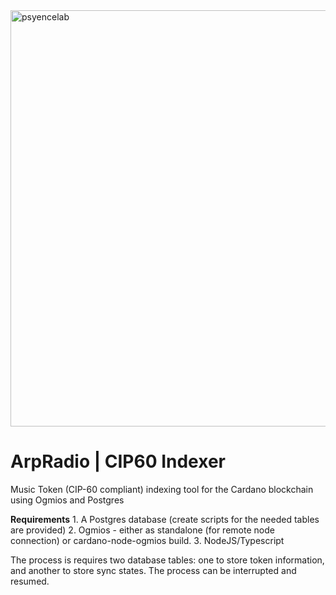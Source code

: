 <img width="666" alt="psyencelab" src="https://github.com/user-attachments/assets/e1d10ccd-a411-4d85-9fb0-549f6ca36bcd" />

# ArpRadio | CIP60 Indexer
Music Token (CIP-60 compliant) indexing tool for the Cardano blockchain using Ogmios and Postgres

**Requirements**
    1. A Postgres database (create scripts for the needed tables are provided)
    2. Ogmios - either as standalone (for remote node connection) or cardano-node-ogmios build.
    3. NodeJS/Typescript

The process is requires two database tables: one to store token information, and another to store sync states.  The process can be interrupted and resumed.


